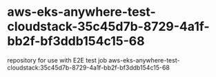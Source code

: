 # aws-eks-anywhere-test-cloudstack-35c45d7b-8729-4a1f-bb2f-bf3ddb154c15-68
repository for use with E2E test job aws-eks-anywhere-test-cloudstack:35c45d7b-8729-4a1f-bb2f-bf3ddb154c15-68
